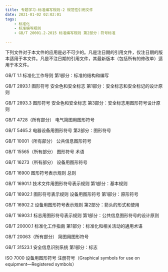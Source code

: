```yaml
---
title: 专题学习-标准编写规则-2 规范性引用文件
date: 2021-01-02 02:02:01
tags: 
	- 标准化
	- 标准编写规则
	- GB/T 20001.2-2015 标准编写规则 第2部分：符号标准

---
```




下列文件对于本文件的应用是必不可少的。凡是注日期的引用文件，仅注日期的版本适用于本文件。凡是不注日期的引用文件，其最新版本（包括所有的修改单）适用于本文件。

GB/T 1.1 标准化工作导则 第1部分：标准的结构和编写

GB/T 2893.1 图形符号 安全色和安全标志 第1部分：安全标志和安全标记的设计原则

GB/T 2893.3 图形符号 安全色和安全标志 第3部分：安全标志用图形符号设计原则

GB/T 4728（所有部分） 电气简图用图形符号

GB/T  5465.2 电器设备用图形符号 第2部分：图形符号

GB/T 10001（所有部分） 公共信息图形符号

GB/T 15565（所有部分） 图形符号 术语

GB/T 16273（所有部分） 设备用图形符号

GB/T 16900 图形符号表示规则 总则

GB/T 16901.1 技术文件用图形符号表示规则 第1部分：基本规则

GB/T 16902.1 图形符号表示规则 设备用图形符号 第1部分：原形符号

GB/T 16902.2 设备用图形符号表示规则 第2部分：箭头的形式和使用

GB/T 16903.1 标志用图形符号表示规则 第1部分：公共信息图形符号的设计原则

GB/T 20000.1 标准化工作指南 第1部分：标准化和相关活动的通用术语

GB/T 20063（所有部分） 简图用图形符号

GB/T 31523.1 安全信息识别系统 第1部分：标志

ISO 7000 设备用图形符号 注册符号（Graphical symbols for use on equipment—Registered symbols）